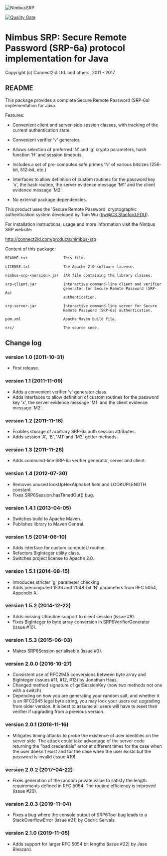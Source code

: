 ![NimbusSRP](https://bytebucket.org/connect2id/nimbus-srp/raw/0d77bbb18b5e223115135b6582ef6998596abd42/nimubs-logo-small.png)

[![Quality Gate](https://sonarqube.com/api/badges/gate?key=com.nimbusds%3Asrp6a)](https://sonarqube.com/dashboard/index/com.nimbusds%3Asrp6a)

# Nimbus SRP: Secure Remote Password (SRP-6a) protocol implementation for Java

Copyright (c) Connect2id Ltd. and others, 2011 - 2017

## README

This package provides a complete Secure Remote Password (SRP-6a) implementation 
for Java.

Features:

* Convenient client and server-side session classes, with tracking of the
  current authentication state.
  
* Convenient verifier 'v' generator.

* Allows selection of preferred 'N' and 'g' crypto parameters, hash 
  function 'H' and session timeouts.
  
* Includes a set of pre-computed safe primes 'N' of various bitsizes 
  (256-bit, 512-bit, etc.)
  
* Interfaces to allow definition of custom routines for the password key
  'x', the hash routine, the server evidence message 'M1' and the client
  evidence message 'M2'.

* No external package dependencies. 


This product uses the 'Secure Remote Password' cryptographic authentication 
system developed by Tom Wu (tjw@CS.Stanford.EDU).

For installation instructions, usage and more information visit the Nimbus SRP
website:

<http://connect2id.com/products/nimbus-srp>

Content of this package:

```
README.txt                This file.

LICENSE.txt               The Apache 2.0 software license.

nimbus-srp-<version>.jar  JAR file containing the library classes.

srp-client.jar            Interactive command-line client and verifier 
                          generator for Secure Remote Password (SRP-6a)
                          authentication.

srp-server.jar            Interactive command-line server for Secure 
                          Remote Password (SRP-6a) authentication.

pom.xml                   Apache Maven build file.

src/                      The source code.
```

## Change log

### version 1.0 (2011-10-31)
* First release.

### version 1.1 (2011-11-09)
* Adds a convenient verifier 'v' generator class.
* Adds interfaces to allow definition of custom routines for the 
  password key 'x', the server evidence message 'M1' and the client 
  evidence message 'M2'.

### version 1.2 (2011-11-18)
* Enables storage of arbitrary SRP-6a auth session attributes.
* Adds session 'A', 'B', 'M1' and 'M2' getter methods.

### version 1.3 (2011-11-28)
* Adds command-line SRP-6a verifier generator, server and client.

### version 1.4 (2012-07-30)
* Removes unused lookUpHexAlphabet field and LOOKUPLENGTH constant.
* Fixes SRP6Session.hasTimedOut() bug.

### version 1.4.1 (2013-04-05)
* Switches build to Apache Maven.
* Publishes library to Maven Central.

### version 1.5 (2014-06-10)
* Adds interface for custom computeU routine.
* Refactors BigInteger utility class.
* Switches project license to Apache 2.0.

### version 1.5.1 (2014-08-15)
* Introduces stricter 'g' parameter checking.
* Adds precomputed 1536 and 2048-bit 'N' parameters from RFC 5054, Appendix A.

### version 1.5.2 (2014-12-22)
* Adds missing URoutine support to client session (issue #9).
* Fixes BigInteger to byte array conversion in SRP6VerifierGenerator 
  (issue #10).

### version 1.5.3 (2015-06-03)
* Makes SRP6Session serialisable (issue #3).

### version 2.0.0 (2016-10-27) 
* Consistent use of RFC2945 conversions between byte array and BigInteger 
  (issues #11, #12, #13) by Jonathan Haas. 
* Changed method signature of getSessionKey (now two methods not one with a 
  switch)
* Depending on how you are generating your random salt, and whether it is an 
  RFC2945 legal byte string, you may lock your users out upgrading from older 
  version. It is best to assume all users will have to reset their verifier if 
  upgrading from a previous version.

### version 2.0.1 (2016-11-16)
* Mitigates timing attacks to probe the existence of user identities on the 
  server side. The attack could take advantage of the server code returning the 
  "bad credentials" error at different times for the case when the user doesn't 
  exist and for the case when the user exists but the password is invalid 
  (issue #19).
  
### version 2.0.2 (2017-04-22)
* Fixes generation of the random private value to satisfy the length 
  requirements defined in RFC 5054. The routine efficiency is improved (issue 
  #20).

### version 2.0.3 (2019-11-04)
* Fixes a bug where the console output of SRP6Tool bug leads to a 
  StackOverflowError (issue #21) by Cédric Servais.

### version 2.1.0 (2019-11-05)
* Adds support for larger RFC 5054 bit lengths (issue #22) by Jase Bleazard.
